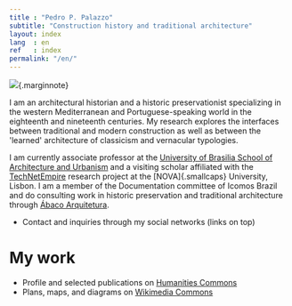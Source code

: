 ```yaml
---
title : "Pedro P. Palazzo"
subtitle: "Construction history and traditional architecture"
layout: index
lang  : en
ref   : index
permalink: "/en/"
---
```


![](https://hcommons.org/app/uploads/sites/1001018/2021/05/pp-0535.jpg){.marginnote}

I am an architectural historian and a historic preservationist
specializing in the western Mediterranean and Portuguese-speaking world
in the eighteenth and nineteenth centuries. My research explores the
interfaces between traditional and modern construction as well as
between the 'learned' architecture of classicism and vernacular
typologies.

I am currently associate professor at the [University of Brasilia School
of Architecture and Urbanism](http://www.fau.unb.br) and a visiting
scholar affiliated with the
[TechNetEmpire](https://technetempire.fcsh.unl.pt/) research project at
the [NOVA]{.smallcaps} University, Lisbon. I am a member of the
Documentation committee of Icomos Brazil and do consulting work in
historic preservation and traditional architecture through
[Ábaco Arquitetura](https://www.abaco-arquitetura.com.br).

<ul class="contact"><li>
<i title="Contact" class="fas fa-envelope"></i>
Contact and inquiries through my social networks (links on top)
<i title="Go up" class="fas fa-arrow-up"></i>
</li></ul>

# My work #

- Profile and selected publications on
  [Humanities Commons](https://sah.hcommons.org/members/palazzo/)
- Plans, maps, and diagrams on
  [Wikimedia Commons](https://commons.wikimedia.org/wiki/User:Arqpalazzo?uselang=en)

